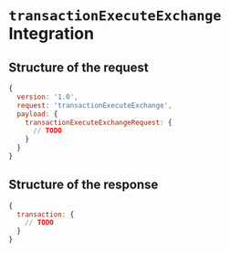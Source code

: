 # `transactionExecuteExchange` Integration

## Structure of the request
```js
{
  version: '1.0',
  request: 'transactionExecuteExchange',
  payload: {
    transactionExecuteExchangeRequest: {
      // TODO
    }
  }
}
```

## Structure of the response
```js
{
  transaction: {
    // TODO
  }
}
```